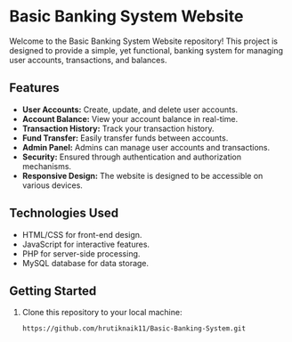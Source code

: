 # Basic Banking System Website

Welcome to the Basic Banking System Website repository! This project is designed to provide a simple, yet functional, banking system for managing user accounts, transactions, and balances.

## Features

- **User Accounts:** Create, update, and delete user accounts.
- **Account Balance:** View your account balance in real-time.
- **Transaction History:** Track your transaction history.
- **Fund Transfer:** Easily transfer funds between accounts.
- **Admin Panel:** Admins can manage user accounts and transactions.
- **Security:** Ensured through authentication and authorization mechanisms.
- **Responsive Design:** The website is designed to be accessible on various devices.

## Technologies Used

- HTML/CSS for front-end design.
- JavaScript for interactive features.
- PHP for server-side processing.
- MySQL database for data storage.

## Getting Started

1. Clone this repository to your local machine:

   ```bash
   https://github.com/hrutiknaik11/Basic-Banking-System.git
